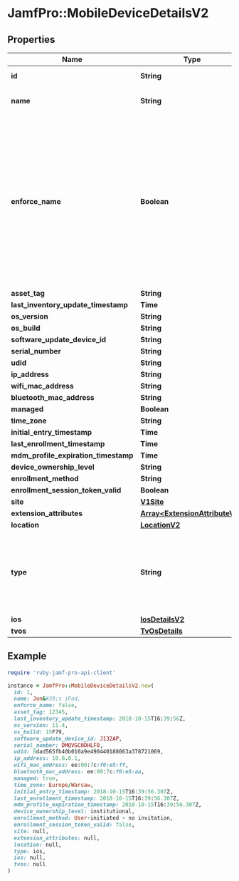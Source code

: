 # JamfPro::MobileDeviceDetailsV2

## Properties

| Name | Type | Description | Notes |
| ---- | ---- | ----------- | ----- |
| **id** | **String** |  | [optional][readonly] |
| **name** | **String** | Mobile device name. | [optional] |
| **enforce_name** | **Boolean** | Enforce the mobile device name. Device must be supervised. If set to true, Jamf Pro will revert the Mobile Device Name to the ‘name’ value each time the device checks in. | [optional] |
| **asset_tag** | **String** |  | [optional] |
| **last_inventory_update_timestamp** | **Time** |  | [optional] |
| **os_version** | **String** |  | [optional] |
| **os_build** | **String** |  | [optional] |
| **software_update_device_id** | **String** |  | [optional] |
| **serial_number** | **String** |  | [optional] |
| **udid** | **String** |  | [optional] |
| **ip_address** | **String** |  | [optional] |
| **wifi_mac_address** | **String** |  | [optional] |
| **bluetooth_mac_address** | **String** |  | [optional] |
| **managed** | **Boolean** |  | [optional] |
| **time_zone** | **String** |  | [optional] |
| **initial_entry_timestamp** | **Time** |  | [optional] |
| **last_enrollment_timestamp** | **Time** |  | [optional] |
| **mdm_profile_expiration_timestamp** | **Time** |  | [optional] |
| **device_ownership_level** | **String** |  | [optional] |
| **enrollment_method** | **String** |  | [optional] |
| **enrollment_session_token_valid** | **Boolean** |  | [optional] |
| **site** | [**V1Site**](V1Site.md) |  | [optional] |
| **extension_attributes** | [**Array&lt;ExtensionAttributeV2&gt;**](ExtensionAttributeV2.md) |  | [optional] |
| **location** | [**LocationV2**](LocationV2.md) |  | [optional] |
| **type** | **String** | Based on the value of this either ios, appleTv, android objects will be populated. | [optional] |
| **ios** | [**IosDetailsV2**](IosDetailsV2.md) |  | [optional] |
| **tvos** | [**TvOsDetails**](TvOsDetails.md) |  | [optional] |

## Example

```ruby
require 'ruby-jamf-pro-api-client'

instance = JamfPro::MobileDeviceDetailsV2.new(
  id: 1,
  name: Jon&#39;s iPad,
  enforce_name: false,
  asset_tag: 12345,
  last_inventory_update_timestamp: 2018-10-15T16:39:56Z,
  os_version: 11.4,
  os_build: 15F79,
  software_update_device_id: J132AP,
  serial_number: DMQVGC0DHLF0,
  udid: 0dad565fb40b010a9e490440188063a378721069,
  ip_address: 10.0.0.1,
  wifi_mac_address: ee:00:7c:f0:e5:ff,
  bluetooth_mac_address: ee:00:7c:f0:e5:aa,
  managed: true,
  time_zone: Europe/Warsaw,
  initial_entry_timestamp: 2018-10-15T16:39:56.307Z,
  last_enrollment_timestamp: 2018-10-15T16:39:56.307Z,
  mdm_profile_expiration_timestamp: 2018-10-15T16:39:56.307Z,
  device_ownership_level: institutional,
  enrollment_method: User-initiated - no invitation,
  enrollment_session_token_valid: false,
  site: null,
  extension_attributes: null,
  location: null,
  type: ios,
  ios: null,
  tvos: null
)
```

